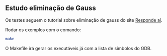 ## Estudo eliminação de Gauss

Os testes seguem o tutorial sobre eliminação de gauss
do site [Responde aí](https://www.respondeai.com.br/conteudo/calculo-numerico/sistemas-lineares-e-nao-lineares/metodo-da-eliminacao-de-gauss/1192).

Rodar os exemplos com o comando:

```sh
make
```

O Makefile irá gerar os executáveis já com a lista de símbolos do GDB.
